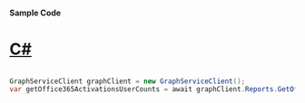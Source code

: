 #### Sample Code
# [C#](#tab/Csharp)

```C#

GraphServiceClient graphClient = new GraphServiceClient();
var getOffice365ActivationsUserCounts = await graphClient.Reports.GetOffice365ActivationsUserCounts.Request().GetAsync();

```